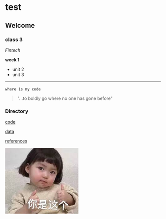 # test

## Welcome

### class 3

*Fintech*

**week 1**

* unit 2
* unit 3
---
`where is my code`

>"...to boldly go where no one has gone before"

### Directory
[code](code)

[data](data)

[references](references)

![download02.jfif](download02.jfif)
